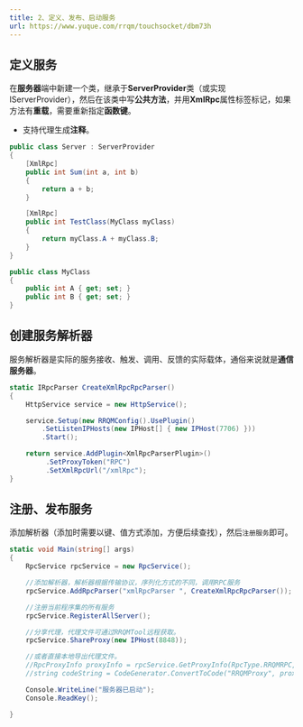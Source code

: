 ```yaml
---
title: 2、定义、发布、启动服务
url: https://www.yuque.com/rrqm/touchsocket/dbm73h
---
```


<a name="ivLCr"></a>

## 定义服务

在**服务器**端中新建一个类，继承于**ServerProvider**类（或实现IServerProvider），然后在该类中写**公共方法**，并用**XmlRpc**属性标签标记，如果方法有**重载**，需要重新指定**函数键**。

- 支持代理生成**注释**。

```csharp
public class Server : ServerProvider
{
    [XmlRpc]
    public int Sum(int a, int b)
    {
        return a + b;
    }

    [XmlRpc]
    public int TestClass(MyClass myClass)
    {
        return myClass.A + myClass.B;
    }
}

public class MyClass
{
    public int A { get; set; }
    public int B { get; set; }
}

```

<a name="ai1L7"></a>

## 创建服务解析器

服务解析器是实际的服务接收、触发、调用、反馈的实际载体，通俗来说就是**通信服务器**。

```csharp
static IRpcParser CreateXmlRpcRpcParser()
{
    HttpService service = new HttpService();

    service.Setup(new RRQMConfig().UsePlugin()
        .SetListenIPHosts(new IPHost[] { new IPHost(7706) }))
        .Start();

    return service.AddPlugin<XmlRpcParserPlugin>()
         .SetProxyToken("RPC")
         .SetXmlRpcUrl("/xmlRpc");
}
```

<a name="iLCoX"></a>

## 注册、发布服务

添加解析器（添加时需要以键、值方式添加，方便后续查找），然后`注册服务`即可。

```csharp
static void Main(string[] args)
{
    RpcService rpcService = new RpcService();

    //添加解析器，解析器根据传输协议，序列化方式的不同，调用RPC服务
    rpcService.AddRpcParser("xmlRpcParser ", CreateXmlRpcRpcParser());

    //注册当前程序集的所有服务
    rpcService.RegisterAllServer();

    //分享代理，代理文件可通过RRQMTool远程获取。
    rpcService.ShareProxy(new IPHost(8848));

    //或者直接本地导出代理文件。
    //RpcProxyInfo proxyInfo = rpcService.GetProxyInfo(RpcType.RRQMRPC, "RPC");
    //string codeString = CodeGenerator.ConvertToCode("RRQMProxy", proxyInfo.Codes);

    Console.WriteLine("服务器已启动");
    Console.ReadKey();

}
```
